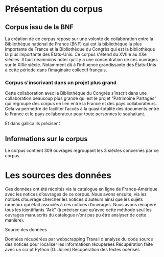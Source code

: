 # Présentation du corpus
## Corpus issu de la BNF
La création de ce corpus repose sur une volonté de collaboration entre la Bibliothèque national de France (BNF) qui est la bibliothèque la plus importante de France et la Bibliothèque du Congrès qui est la bibliothèque la plus importante des États-Unis. Ce corpus s'étend du XVIIIe au XXe siècles. Il faut néanmoins noter qu’il y a une concentration de ces ouvrages sur le XIXe siècle. Notamment dû à l’influence grandissante des États-Unis à cette période dans l’imaginaire collectif français.  

### Corpus s'inscrivant dans un projet plus grand
Cette collaboration avec la Bibliothèque du Congrès s’inscrit dans une collaboration beaucoup plus grande qui est le projet “Patrimoine Partagés” qui regroupe des corpus en lien entre la France et des pays collaborateurs. Cela va permettre de faciliter l’accès à la quasi-totalité des documents entre la France et le pays collaborateur pour toute personnes le souhaitant. 


Et dans gallica ils précisent 

## Informations sur le corpus 
Le corpus contient 309 ouvrages regroupant les 3 siècles concernés par ce corpus. 

# Les sources des données 
Ces données ont été récoltés via le catalogue en ligne de France-Amérique avec les notices d’ouvrages de ce corpus. Nous avons ensuite, via les notices d’ouvrage chercher les notices d’auteurs ainsi que les sujets rameaux qui était associés à ces notices d’ouvrages. Nous avons récupéré tous les identifiants “Ark” (à préciser que qu’avec cette méthode seul les ouvrages manuscrits du catalogue n’ont pas pu être analyser de cette manière).  


Source des données

Données récupérées par webscrapping
Travail d'analyse du code source des notices pour localiser les informatiosn récupérées
Récupération faite avec un script Python (O. Julien)
Récupération des textes océrisés
